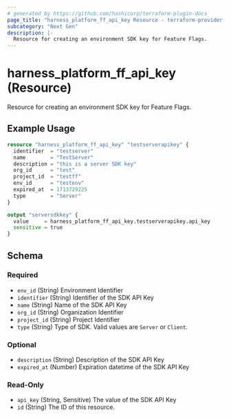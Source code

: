 ```yaml
---
# generated by https://github.com/hashicorp/terraform-plugin-docs
page_title: "harness_platform_ff_api_key Resource - terraform-provider-harness"
subcategory: "Next Gen"
description: |-
  Resource for creating an environment SDK key for Feature Flags.
---
```


# harness_platform_ff_api_key (Resource)

Resource for creating an environment SDK key for Feature Flags.

## Example Usage

```terraform
resource "harness_platform_ff_api_key" "testserverapikey" {
  identifier  = "testserver"
  name        = "TestServer"
  description = "this is a server SDK key"
  org_id      = "test"
  project_id  = "testff"
  env_id      = "testenv"
  expired_at  = 1713729225
  type        = "Server"
}

output "serversdkkey" {
  value     = harness_platform_ff_api_key.testserverapikey.api_key
  sensitive = true
}
```

<!-- schema generated by tfplugindocs -->
## Schema

### Required

- `env_id` (String) Environment Identifier
- `identifier` (String) Identifier of the SDK API Key
- `name` (String) Name of the SDK API Key
- `org_id` (String) Organization Identifier
- `project_id` (String) Project Identifier
- `type` (String) Type of SDK. Valid values are `Server` or `Client`.

### Optional

- `description` (String) Description of the SDK API Key
- `expired_at` (Number) Expiration datetime of the SDK API Key

### Read-Only

- `api_key` (String, Sensitive) The value of the SDK API Key
- `id` (String) The ID of this resource.


